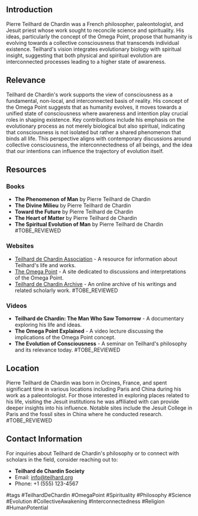 ## Introduction
Pierre Teilhard de Chardin was a French philosopher, paleontologist, and Jesuit priest whose work sought to reconcile science and spirituality. His ideas, particularly the concept of the Omega Point, propose that humanity is evolving towards a collective consciousness that transcends individual existence. Teilhard's vision integrates evolutionary biology with spiritual insight, suggesting that both physical and spiritual evolution are interconnected processes leading to a higher state of awareness.

## Relevance
Teilhard de Chardin's work supports the view of consciousness as a fundamental, non-local, and interconnected basis of reality. His concept of the Omega Point suggests that as humanity evolves, it moves towards a unified state of consciousness where awareness and intention play crucial roles in shaping existence. Key contributions include his emphasis on the evolutionary process as not merely biological but also spiritual, indicating that consciousness is not isolated but rather a shared phenomenon that binds all life. This perspective aligns with contemporary discussions around collective consciousness, the interconnectedness of all beings, and the idea that our intentions can influence the trajectory of evolution itself.

## Resources

### Books
- **The Phenomenon of Man** by Pierre Teilhard de Chardin
- **The Divine Milieu** by Pierre Teilhard de Chardin
- **Toward the Future** by Pierre Teilhard de Chardin
- **The Heart of Matter** by Pierre Teilhard de Chardin
- **The Spiritual Evolution of Man** by Pierre Teilhard de Chardin #TOBE_REVIEWED

### Websites
- [Teilhard de Chardin Association](http://www.teilhard.com) - A resource for information about Teilhard's life and works.
- [The Omega Point](https://www.omegapoint.org) - A site dedicated to discussions and interpretations of the Omega Point.
- [Teilhard de Chardin Archive](https://www.teilhardarchive.org) - An online archive of his writings and related scholarly work. #TOBE_REVIEWED

### Videos
- **Teilhard de Chardin: The Man Who Saw Tomorrow** - A documentary exploring his life and ideas.
- **The Omega Point Explained** - A video lecture discussing the implications of the Omega Point concept.
- **The Evolution of Consciousness** - A seminar on Teilhard's philosophy and its relevance today. #TOBE_REVIEWED

## Location
Pierre Teilhard de Chardin was born in Orcines, France, and spent significant time in various locations including Paris and China during his work as a paleontologist. For those interested in exploring places related to his life, visiting the Jesuit institutions he was affiliated with can provide deeper insights into his influence. Notable sites include the Jesuit College in Paris and the fossil sites in China where he conducted research. #TOBE_REVIEWED

## Contact Information
For inquiries about Teilhard de Chardin's philosophy or to connect with scholars in the field, consider reaching out to:
- **Teilhard de Chardin Society**
- Email: info@teilhard.org
- Phone: +1 (555) 123-4567

#tags 
#TeilhardDeChardin #OmegaPoint #Spirituality #Philosophy #Science #Evolution #CollectiveAwakening #Interconnectedness #Religion #HumanPotential
